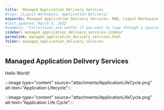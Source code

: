 ```yaml
---
title:  Managed Application Delivery Services
#tags: [Liquit Workspace, Application Delivery]
keywords: Managed Application Delivery Services, MAD, Liquit Workspace
#last_updated: March 3, 2022
#summary: "Collections are useful if you want to loop through a special folder of pages that you make available in a content API. You could also use collections if you have a set of articles that you want to treat differently from the other content, with a different layout or format."
sidebar: managed_application_delivery_services-sidebar
permalink: managed_application_delivery_services.html
folder: managed_application_delivery_services
---
```



## Managed Application Delivery Services

Hello World!

:::image type="content" source="attachments/ApplicationLifeCycle.png" alt-text="Application Lifecycle":::



:::image type="content" source="attachments/ApplicationLifeCycle.png" alt-text="Application Life Cycle":::